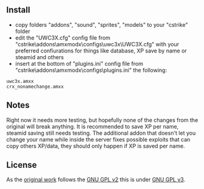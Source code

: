 ## Install
* copy folders "addons", "sound", "sprites", "models" to your "cstrike" folder
* edit the "UWC3X.cfg" config file from "cstrike\addons\amxmodx\configs\uwc3x\UWC3X.cfg" with your preferred confiurations for things like database, XP save by name or steamid and others
* insert at the bottom of "plugins.ini" config file from "cstrike\addons\amxmodx\configs\plugins.ini" the following:
```
uwc3x.amxx
crx_nonamechange.amxx
```

## Notes
Right now it needs more testing, but hopefully none of the changes from the original will break anything.
It is recommended to save XP per name, steamid saving still needs testing.
The additional addon that doesn't let you change your name while inside the server fixes possible exploits that can copy others XP/data, they should only happen if XP is saved per name.

## License
As the [original work](https://code.google.com/p/uwc3x) follows the [GNU GPL v2](http://www.gnu.org/licenses/old-licenses/gpl-2.0.html) this is under [GNU GPL v3](http://www.gnu.org/licenses/gpl-3.0.html).

